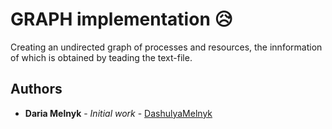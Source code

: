 # GRAPH implementation :disappointed_relieved:

Creating an undirected graph of processes and resources, the innformation of which is obtained by teading the text-file.

## 


## Authors

* **Daria Melnyk** - *Initial work* - [DashulyaMelnyk](https://github.com/DashulyaMelnyk)
